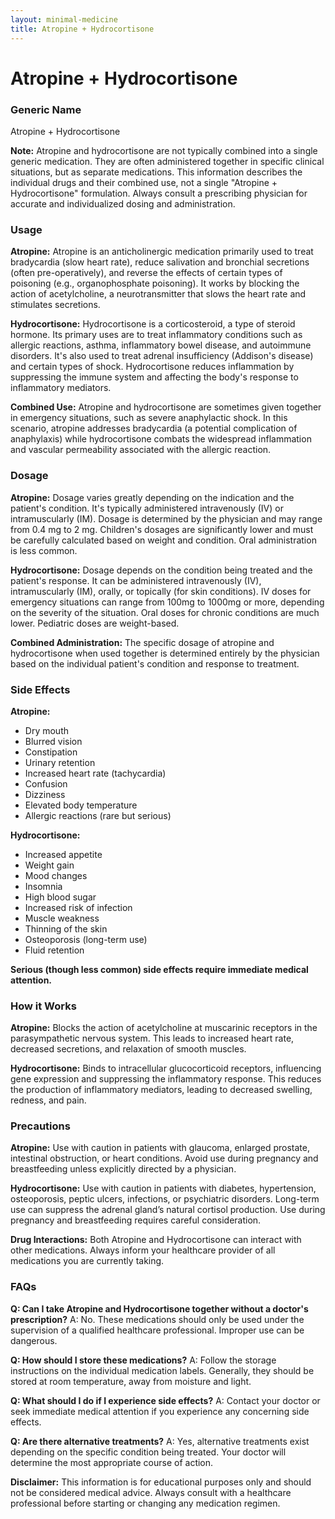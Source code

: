 ```yaml
---
layout: minimal-medicine
title: Atropine + Hydrocortisone
---
```


# Atropine + Hydrocortisone
### Generic Name
Atropine + Hydrocortisone

**Note:**  Atropine and hydrocortisone are not typically combined into a single generic medication. They are often administered together in specific clinical situations, but as separate medications.  This information describes the individual drugs and their combined use, not a single "Atropine + Hydrocortisone" formulation.  Always consult a prescribing physician for accurate and individualized dosing and administration.


### Usage

**Atropine:**  Atropine is an anticholinergic medication primarily used to treat bradycardia (slow heart rate), reduce salivation and bronchial secretions (often pre-operatively), and reverse the effects of certain types of poisoning (e.g., organophosphate poisoning). It works by blocking the action of acetylcholine, a neurotransmitter that slows the heart rate and stimulates secretions.

**Hydrocortisone:** Hydrocortisone is a corticosteroid, a type of steroid hormone. Its primary uses are to treat inflammatory conditions such as allergic reactions, asthma, inflammatory bowel disease, and autoimmune disorders. It's also used to treat adrenal insufficiency (Addison's disease) and certain types of shock. Hydrocortisone reduces inflammation by suppressing the immune system and affecting the body's response to inflammatory mediators.

**Combined Use:** Atropine and hydrocortisone are sometimes given together in emergency situations, such as severe anaphylactic shock.  In this scenario, atropine addresses bradycardia (a potential complication of anaphylaxis) while hydrocortisone combats the widespread inflammation and vascular permeability associated with the allergic reaction.


### Dosage

**Atropine:** Dosage varies greatly depending on the indication and the patient's condition.  It's typically administered intravenously (IV) or intramuscularly (IM).  Dosage is determined by the physician and may range from 0.4 mg to 2 mg. Children's dosages are significantly lower and must be carefully calculated based on weight and condition. Oral administration is less common.

**Hydrocortisone:**  Dosage depends on the condition being treated and the patient's response. It can be administered intravenously (IV), intramuscularly (IM), orally, or topically (for skin conditions). IV doses for emergency situations can range from 100mg to 1000mg or more, depending on the severity of the situation. Oral doses for chronic conditions are much lower.  Pediatric doses are weight-based.


**Combined Administration:** The specific dosage of atropine and hydrocortisone when used together is determined entirely by the physician based on the individual patient's condition and response to treatment.


### Side Effects

**Atropine:**

* Dry mouth
* Blurred vision
* Constipation
* Urinary retention
* Increased heart rate (tachycardia)
* Confusion
* Dizziness
* Elevated body temperature
* Allergic reactions (rare but serious)

**Hydrocortisone:**

* Increased appetite
* Weight gain
* Mood changes
* Insomnia
* High blood sugar
* Increased risk of infection
* Muscle weakness
* Thinning of the skin
* Osteoporosis (long-term use)
* Fluid retention


**Serious (though less common) side effects require immediate medical attention.**


### How it Works

**Atropine:** Blocks the action of acetylcholine at muscarinic receptors in the parasympathetic nervous system. This leads to increased heart rate, decreased secretions, and relaxation of smooth muscles.

**Hydrocortisone:**  Binds to intracellular glucocorticoid receptors, influencing gene expression and suppressing the inflammatory response.  This reduces the production of inflammatory mediators, leading to decreased swelling, redness, and pain.


### Precautions

**Atropine:** Use with caution in patients with glaucoma, enlarged prostate, intestinal obstruction, or heart conditions.  Avoid use during pregnancy and breastfeeding unless explicitly directed by a physician.

**Hydrocortisone:** Use with caution in patients with diabetes, hypertension, osteoporosis, peptic ulcers, infections, or psychiatric disorders.  Long-term use can suppress the adrenal gland’s natural cortisol production.  Use during pregnancy and breastfeeding requires careful consideration.

**Drug Interactions:**  Both Atropine and Hydrocortisone can interact with other medications. Always inform your healthcare provider of all medications you are currently taking.


### FAQs

**Q: Can I take Atropine and Hydrocortisone together without a doctor's prescription?**
A: No.  These medications should only be used under the supervision of a qualified healthcare professional.  Improper use can be dangerous.

**Q: How should I store these medications?**
A: Follow the storage instructions on the individual medication labels.  Generally, they should be stored at room temperature, away from moisture and light.

**Q: What should I do if I experience side effects?**
A: Contact your doctor or seek immediate medical attention if you experience any concerning side effects.

**Q:  Are there alternative treatments?**
A:  Yes, alternative treatments exist depending on the specific condition being treated. Your doctor will determine the most appropriate course of action.


**Disclaimer:** This information is for educational purposes only and should not be considered medical advice. Always consult with a healthcare professional before starting or changing any medication regimen.
